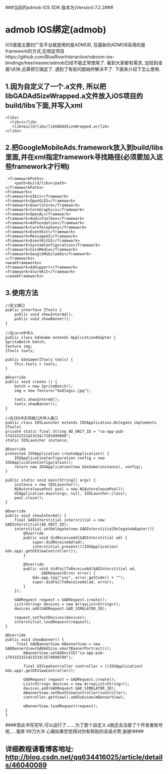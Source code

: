 ###当前的admob IOS SDK 版本为(Version):7.2.2###
# admob IOS绑定(admob)
IOS里面主要的广告平台就是用的是ADMOB, 在最新的ADMOB采用的是framework的方式,在绑定项目https://github.com/BlueRiverInteractive/robovm-ios-bindings/tree/master/admob已经不能正常使用了. 看到大家都有需求, 加班到凌晨1点钟,总算把它搞定了. 遇到了有些问题始终解决不了. 下面来介绍下怎么使用.
## 1.因为自定义了一个.a文件, 所以把libGADAdSizeWrapped.a文件放入iOS项目的build/libs下面,并写入xml ##
    <libs>
      <lib>z</lib>   
       <lib>build/libs/libGADAdSizeWrapped.a</lib>     
    </libs>
## 2.把GoogleMobileAds.framework放入到build/libs里面,并在xml指定framework寻找路径(必须要加入这些framework才行哟) ##
     <frameworkPaths>
    	<path>build/libs</path>
    </frameworkPaths>
    <frameworks>
    <framework>UIKit</framework>
    <framework>OpenGLES</framework>
    <framework>QuartzCore</framework>
    <framework>CoreGraphics</framework>
    <framework>OpenAL</framework>
    <framework>AudioToolbox</framework>
    <framework>AVFoundation</framework>
    <framework>CoreTelephony</framework>
    <framework>EventKit</framework>
    <framework>MessageUI</framework>
    <framework>EventKitUI</framework>
    <framework>SystemConfiguration</framework>
    <framework>CoreMedia</framework>
    <framework>GoogleMobileAds</framework>
    </frameworks>
    <weakFrameworks>
    <framework>AdSupport</framework>
    <framework>StoreKit</framework>
    </weakFrameworks>
    
## 3.使用方法 ##
    //定义接口
    public interface ITools {
        public void showInterAd();
    	public void showBanner();
    }

    //在core中传入
    public class GdxGame extends ApplicationAdapter {
    SpriteBatch batch;
    Texture img;
    ITools tools;
    
    public GdxGame(ITools tools) {
    	this.tools = tools;
    }
    
    @Override
    public void create () {
    	batch = new SpriteBatch();
    	img = new Texture("badlogic.jpg");
    	
    	tools.showInterAd();
    	tools.showBanner();
    }
    
    //在IOS中实现接口并传入接口
    public class IOSLauncher extends IOSApplication.Delegate implements ITools{
    private static final String AD_UNIT_ID = "ca-app-pub-1743332321423234/7283499900";
    static IOSLauncher instance;
    
    @Override
    protected IOSApplication createApplication() {
    	IOSApplicationConfiguration config = new IOSApplicationConfiguration();
    	return new IOSApplication(new GdxGame(instance), config);
    }
    
    public static void main(String[] argv) {
    	instance = new IOSLauncher();
    	NSAutoreleasePool pool = new NSAutoreleasePool();
    	UIApplication.main(argv, null, IOSLauncher.class);
    	pool.close();
    }
    
    @Override
    public void showInterAd() {
    	final GADInterstitial interstitial = new GADInterstitial(AD_UNIT_ID);
        interstitial.setDelegate(new GADInterstitialDelegateAdapter(){
        	@Override
        	public void didReceiveAd(GADInterstitial ad) {
        		super.didReceiveAd(ad);
        		interstitial.present(((IOSApplication) Gdx.app).getUIViewController());
        	}
        	
        	@Override
        	public void didFailToReceiveAd(GADInterstitial ad,
        			GADRequestError error) {
        		Gdx.app.log("xxx", error.getCode() + "");
        		super.didFailToReceiveAd(ad, error);
        	}
        });
        
        GADRequest request = GADRequest.create();
        List<String> devices = new ArrayList<String>();
        devices.add(GADRequest.GAD_SIMULATOR_ID);
        
        request.setTestDevices(devices);
        interstitial.loadRequest(request);
    }
    
    @Override
    public void showBanner() {
    	 final GADBannerView mBannerView = new GADBannerView(GADAdSize.smartBannerPortrait());
            mBannerView.setAdUnitID("ca-app-pub-1743332321423234/2574098708");
    
            final UIViewController controller = ((IOSApplication) Gdx.app).getUIViewController();
            
            GADRequest request = GADRequest.create();
            List<String> devices = new ArrayList<String>();
            devices.add(GADRequest.GAD_SIMULATOR_ID);
            mBannerView.setRootViewController(controller);	        
            controller.getView().addSubview(mBannerView);
            
            mBannerView.loadRequest(request);
    }
    }
    
####至此书写完毕,可以运行了.......为了那个自定义.a我还去注册了个开发者账号呢,....蛋疼  99刀大洋 心痛如果您觉得对你有帮助的话请点赞,谢谢!####
## 详细教程请看博客地址: http://blog.csdn.net/qq634416025/article/details/46040089 ##
